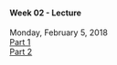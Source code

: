 #### Week 02 - Lecture
Monday, February 5, 2018 <br/>
[Part 1](http://albertcervantes.com/cs4220/lectures/cs4220-2018-02-05-part-1.mp4) <br/>
[Part 2](http://albertcervantes.com/cs4220/lectures/cs4220-2018-02-05-part-2.mp4) <br/>
